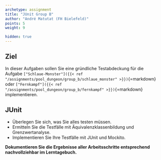 ```yaml
---
archetype: assignment
title: "JUnit Group B"
author: "André Matutat (FH Bielefeld)"
points: 5
weight: 9

hidden: true
---
```


## Ziel

In dieser Aufgaben sollen Sie eine gründliche Testabdeckung für die Aufgabe `["Schlaue-Monster"]({{< ref "/assignments/pool_dungeon/group_b/schlaue_monster" >}})`{=markdown} oder `["Fernkampf"]({{< ref "/assignments/pool_dungeon/group_b/fernkampf" >}})`{=markdown} implementieren.

## JUnit

- Überlegen Sie sich, was Sie alles testen müssen.
- Ermitteln Sie die Testfälle mit Äquivalenzklassenbildung und Grenzwertanalyse.
- Implementieren Sie Ihre Testfälle mit JUnit und Mockito.

**Dokumentieren Sie die Ergebnisse aller Arbeitsschritte entsprechend nachvollziehbar im Lerntagebuch.**

